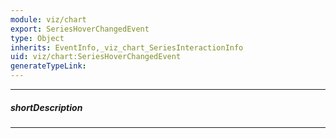 ```yaml
---
module: viz/chart
export: SeriesHoverChangedEvent
type: Object
inherits: EventInfo,_viz_chart_SeriesInteractionInfo
uid: viz/chart:SeriesHoverChangedEvent
generateTypeLink: 
---
```

---
##### shortDescription
<!-- Description goes here -->

---
<!-- Description goes here -->